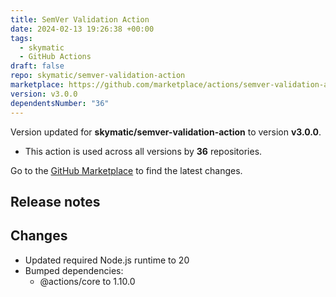 ```yaml
---
title: SemVer Validation Action
date: 2024-02-13 19:26:38 +00:00
tags:
  - skymatic
  - GitHub Actions
draft: false
repo: skymatic/semver-validation-action
marketplace: https://github.com/marketplace/actions/semver-validation-action
version: v3.0.0
dependentsNumber: "36"
---
```



Version updated for **skymatic/semver-validation-action** to version **v3.0.0**.
- This action is used across all versions by **36** repositories.

Go to the [GitHub Marketplace](https://github.com/marketplace/actions/semver-validation-action) to find the latest changes.

## Release notes

## Changes
* Updated required Node.js runtime to 20
* Bumped dependencies:
  - @actions/core to 1.10.0


